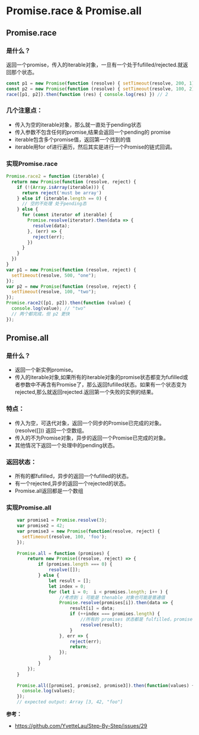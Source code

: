 # Promise.race & Promise.all
## Promise.race  
### 是什么？
返回一个promise，传入的iterable对象，一旦有一个处于fufilled/rejected.就返回那个状态。  
```javascript
const p1 = new Promise(function (resolve) { setTimeout(resolve, 200, 1) })
const p2 = new Promise(function (resolve) { setTimeout(resolve, 100, 2) })
race([p1, p2]).then(function (res) { console.log(res) }) // 2
```

### 几个注意点：   
- 传入为空的iterable对象，那么就一直处于pending状态
- 传入参数不包含任何的promise,结果会返回一个pending的 promise
- iterable包含多个promise值，返回第一个找到的值
- iterable用for of进行遍历，然后其实是进行一个Promise的链式回调。  

### 实现Promise.race
```javascript
Promise.race2 = function (iterable) {
  return new Promise(function (resolve, reject) {
    if (!(Array.isArray(iterable))) {
      return reject('must be array')
    } else if (iterable.length == 0) {
      // 空的不处理 处于pending态
    } else {
      for (const iterator of iterable) {
        Promise.resolve(iterator).then(data => {
          resolve(data);
        }, (err) => {
          reject(err);
        })
      }
    }
  })
}
var p1 = new Promise(function (resolve, reject) {
  setTimeout(resolve, 500, "one");
});
var p2 = new Promise(function (resolve, reject) {
  setTimeout(resolve, 100, "two");
});
Promise.race2([p1, p2]).then(function (value) {
  console.log(value); // "two"
  // 两个都完成，但 p2 更快
});
```

## Promise.all

### 是什么？
- 返回一个新实例promise。
- 传入的iterable对象,如果所有的iterable对象的promise状态都变为fufilled或者参数中不再含有Promise了，那么返回fufilled状态。如果有一个状态变为rejected,那么就返回rejected.返回第一个失败的实例的结果。
	
	
### 特点：
- 传入为空，可迭代对象，返回一个同步的Promise已完成的对象。(resolve([])) 返回一个空数组。
- 传入的不为Promise对象，异步的返回一个Promise已完成的对象。
- 其他情况下返回一个处理中的pending状态。

### 返回状态：
- 所有的都fufilled，异步的返回一个fufilled的状态。
- 有一个rejected,异步的返回一个rejected的状态。
- Promise.all返回都是一个数组

### 实现Promise.all
```javascript
	var promise1 = Promise.resolve(3);
	var promise2 = 42;
	var promise3 = new Promise(function(resolve, reject) {
	  setTimeout(resolve, 100, 'foo');
	});
	
	Promise.all = function (promises) {
	    return new Promise((resolve, reject) => {
	        if (promises.length === 0) {
	            resolve([]);
	        } else {
	            let result = [];
	            let index = 0;
	            for (let i = 0;  i < promises.length; i++ ) {
	                //考虑到 i 可能是 thenable 对象也可能是普通值
	                Promise.resolve(promises[i]).then(data => {
	                    result[i] = data;
	                    if (++index === promises.length) {
	                        //所有的 promises 状态都是 fulfilled，promise.all返回的实例才变成 fulfilled 态
	                        resolve(result);
	                    }
	                }, err => {
	                    reject(err);
	                    return;
	                });
	            }
	        }
	    });
	}
	
	Promise.all([promise1, promise2, promise3]).then(function(values) {
	  console.log(values);
	});
	// expected output: Array [3, 42, "foo"]
```
	
**参考：**
- <https://github.com/YvetteLau/Step-By-Step/issues/29> 

	
